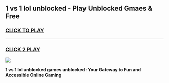 
## 1 vs 1 lol unblocked - Play Unblocked Gmaes & Free
<h3>
<a href="https://news.freeplayer.one?title=1_vs_1_lol_unblocked&ref=16F">CLICK TO PLAY</a></h3>
<hr>

<h3>
<a href="https://news.freeplayer.one?title=1_vs_1_lol_unblocked&ref=16F">CLICK 2 PLAY</a>
  
</h3>

<a href="https://news.freeplayer.one?title=1_vs_1_lol_unblocked&ref=16F/"><img src="https://clearcache.store/games.png"></a>


**1 vs 1 lol unblocked games unblocked: Your Gateway to Fun and Accessible Online Gaming**

